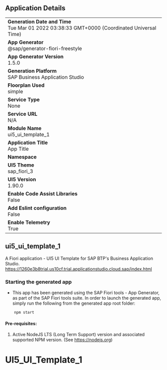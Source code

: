## Application Details
|               |
| ------------- |
|**Generation Date and Time**<br>Tue Mar 01 2022 03:38:33 GMT+0000 (Coordinated Universal Time)|
|**App Generator**<br>@sap/generator-fiori-freestyle|
|**App Generator Version**<br>1.5.0|
|**Generation Platform**<br>SAP Business Application Studio|
|**Floorplan Used**<br>simple|
|**Service Type**<br>None|
|**Service URL**<br>N/A
|**Module Name**<br>ui5_ui_template_1|
|**Application Title**<br>App Title|
|**Namespace**<br>|
|**UI5 Theme**<br>sap_fiori_3|
|**UI5 Version**<br>1.90.0|
|**Enable Code Assist Libraries**<br>False|
|**Add Eslint configuration**<br>False|
|**Enable Telemetry**<br>True|

## ui5_ui_template_1

A Fiori application - UI5 UI Template for SAP BTP's Business Application Studio.
https://1260e3b8trial.us10cf.trial.applicationstudio.cloud.sap/index.html

### Starting the generated app

-   This app has been generated using the SAP Fiori tools - App Generator, as part of the SAP Fiori tools suite.  In order to launch the generated app, simply run the following from the generated app root folder:

```
    npm start
```

#### Pre-requisites:

1. Active NodeJS LTS (Long Term Support) version and associated supported NPM version.  (See https://nodejs.org)



# UI5_UI_Template_1
